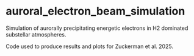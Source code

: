 # auroral_electron_beam_simulation
Simulation of aurorally precipitating energetic electrons in H2 dominated substellar atmospheres.

Code used to produce results and plots for Zuckerman et al. 2025.
